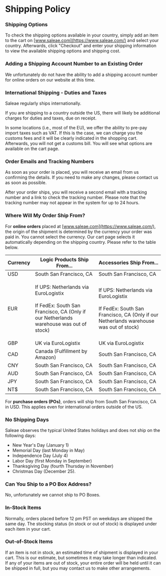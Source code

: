 # Shipping Policy

### Shipping Options

To check the shipping options available in your country, simply add an item to the cart on [www.saleae.com](https://www.saleae.com/) and select your country. Afterwards, click "Checkout" and enter your shipping information to view the available shipping options and shipping cost.

### Adding a Shipping Account Number to an Existing Order

We unfortunately do not have the ability to add a shipping account number for online orders on our website at this time.

### International Shipping - Duties and Taxes

Saleae regularly ships internationally.

If you are shipping to a country outside the US, there will likely be additional charges for duties and taxes, due on receipt.&#x20;

In some locations (i.e., most of the EU), we offer the ability to pre-pay import taxes such as VAT. If this is the case, we can charge you the customs fees and it will be clearly indicated in the shopping cart. Afterwards, you will not get a customs bill. You will see what options are available on the cart page.

### **Order Emails and Tracking Numbers**

As soon as your order is placed, you will receive an email from us confirming the details. If you need to make any changes, please contact us as soon as possible.

After your order ships, you will receive a second email with a tracking number and a link to check the tracking number. Please note that the tracking number may not appear in the system for up to 24 hours.

### Where Will My Order Ship From?

For **online orders** placed at [www.saleae.com](https://www.saleae.com/), the origin of the shipment is determined by the currency your order was paid in. You cannot select the currency. Our cart page selects it automatically depending on the shipping country. Please refer to the table below.

| **Currency** | **Logic Products Ship From...**                                                                                                           | **Accessories Ship From...**                                                                                                              |
| ------------ | ----------------------------------------------------------------------------------------------------------------------------------------- | ----------------------------------------------------------------------------------------------------------------------------------------- |
| USD          | South San Francisco, CA                                                                                                                   | South San Francisco, CA                                                                                                                   |
| EUR          | <p>If UPS: Netherlands via EuroLogistix<br><br>If FedEx: South San Francisco, CA (Only if our Netherlands warehouse was out of stock)</p> | <p>If UPS: Netherlands via EuroLogistix<br><br>If FedEx: South San Francisco, CA (Only if our Netherlands warehouse was out of stock)</p> |
| GBP          | UK via EuroLogistix                                                                                                                       | UK via EuroLogistix                                                                                                                       |
| CAD          | Canada (Fulfillment by Amazon)                                                                                                            | South San Francisco, CA                                                                                                                   |
| CNY          | South San Francisco, CA                                                                                                                   | South San Francisco, CA                                                                                                                   |
| AUD          | South San Francisco, CA                                                                                                                   | South San Francisco, CA                                                                                                                   |
| JPY          | South San Francisco, CA                                                                                                                   | South San Francisco, CA                                                                                                                   |
| NT$          | South San Francisco, CA                                                                                                                   | South San Francisco, CA                                                                                                                   |

For **purchase orders (POs)**, orders will ship from South San Francisco, CA in USD. This applies even for international orders outside of the US.

### **No Shipping Days**

Saleae observes the typical United States holidays and does not ship on the following days:

* New Year's Day (January 1)
* Memorial Day (last Monday in May)
* Independence Day (July 4)
* Labor Day (first Monday in September)
* Thanksgiving Day (fourth Thursday in November)
* Christmas Day (December 25).

### Can You Ship to a PO Box Address?

No, unfortunately we cannot ship to PO Boxes.

### **In-Stock Items**

Normally, orders placed before 12 pm PST on weekdays are shipped the same day. The stocking status (in stock or out of stock) is displayed under each item in your cart.

### **Out-of-Stock Items**

If an item is not in stock, an estimated time of shipment is displayed in your cart. This is our estimate, but sometimes it may take longer than indicated. If any of your items are out of stock, your entire order will be held until it can be shipped in full, but you may contact us to make other arrangements.

